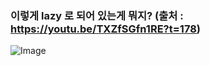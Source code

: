 

### 이렇게 lazy 로 되어 있는게 뭐지? (출처 : https://youtu.be/TXZfSGfn1RE?t=178) 

![Image](https://i.imgur.com/oZayWu6.png)


